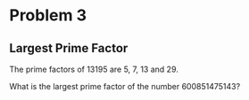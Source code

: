 ﻿# Problem 3
## Largest Prime Factor

The prime factors of 13195 are 5, 7, 13 and 29.

What is the largest prime factor of the number 600851475143?